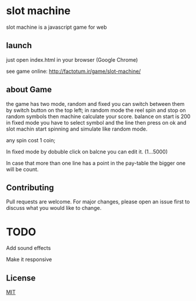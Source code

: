 # slot machine

slot machine is a javascript game for web

## launch

just open index.html in your browser (Google Chrome)

see game online: http://factotum.ir/game/slot-machine/

## about Game

the game has two mode, random and fixed
you can switch between them by switch button on the top left;
in random mode the reel spin and stop on random symbols then machine calculate your score.
balance on start is 200
in fixed mode you have to select symbol and the line then press on ok and slot machin start spinning and simulate like random mode.

any spin cost 1 coin;

In fixed mode by dobuble click on balcne you can edit it. (1...5000)

In case that more than one line has a point in the pay-table the bigger one will be count.

## Contributing

Pull requests are welcome. For major changes, please open an issue first to discuss what you would like to change.

# TODO

Add sound effects

Make it responsive

## License

[MIT](https://choosealicense.com/licenses/mit/)
